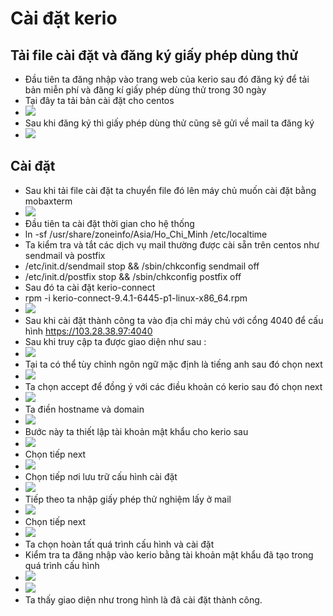 # Cài đặt kerio
## Tải file cài đặt và đăng ký giấy phép dùng thử
- Đầu tiên ta đăng nhập vào trang web của kerio sau đó đăng ký để tải bản miễn phí và đăng kí giấy phép dùng thử trong 30 ngày
- Tại đây ta tải bản cài đặt cho centos 
- <img src="img/12.PNG"> 
- Sau khi đăng ký thì giấy phép dùng thử cũng sẽ gửi về mail ta đăng ký 
- <img src="img/13.PNG"> 
## Cài đặt 
- Sau khi tải file cài đặt ta chuyển file đó lên máy chủ muốn cài đặt bằng mobaxterm
- <img src="img/14.png"> 
- Đầu tiên ta cài đặt thời gian cho hệ thống 
- ln -sf /usr/share/zoneinfo/Asia/Ho_Chi_Minh /etc/localtime
- Ta kiểm tra và tắt các dịch vụ mail thường được cài sẵn trên centos như sendmail và postfix
- /etc/init.d/sendmail stop && /sbin/chkconfig sendmail off
- /etc/init.d/postfix stop && /sbin/chkconfig postfix off
- Sau đó ta cài đặt kerio-connect
- rpm -i kerio-connect-9.4.1-6445-p1-linux-x86_64.rpm
- <img src="img/15.PNG"> 
- Sau khi cài đặt thành công ta vào địa chỉ máy chủ với cổng 4040 để cấu hình  https://103.28.38.97:4040
- Sau khi truy cập ta được giao diện như sau :
- <img src="img/1.PNG"> 
- Tại ta có thể tùy chỉnh ngôn ngữ mặc định là tiếng anh sau đó chọn next
- <img src="img/2.PNG"> 
- Ta chọn accept để đồng ý với các điều khoản có kerio sau đó chọn next
- <img src="img/3.PNG"> 
- Ta điền hostname và domain
- <img src="img/4.PNG"> 
- Bước này ta thiết lập tài khoản mật khẩu cho kerio sau 
- <img src="img/5.PNG"> 
- Chọn tiếp next
- <img src="img/6.PNG"> 
- Chọn tiếp nơi lưu trữ cấu hình cài đặt
- <img src="img/7.PNG"> 
- Tiếp theo ta nhập giấy phép thử nghiệm lấy ở mail 
- <img src="img/8.PNG"> 
- Chọn tiếp next
- <img src="img/9.PNG"> 
- Ta chọn hoàn tất quá trình cấu hình và cài đặt 
- Kiểm tra ta đăng nhập vào kerio bằng tài khoản mật khẩu đã tạo trong quá trình cấu hình 
- <img src="img/10.PNG"> 
- <img src="img/11.PNG"> 
- Ta thấy giao diện như trong hình là đã cài đặt thành công.





